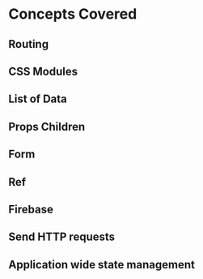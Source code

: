 # Concepts Covered

## Routing
## CSS Modules
## List of Data
## Props Children
## Form
## Ref
## Firebase
## Send HTTP requests
## Application wide state management